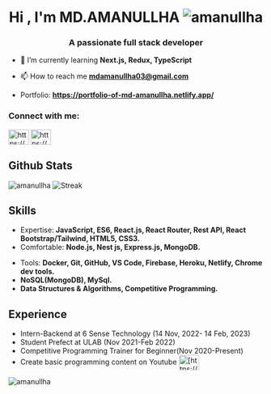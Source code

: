 <h1 align="center">Hi , I'm MD.AMANULLHA <img src="https://komarev.com/ghpvc/?username=amanullha&label=Profile%20views&color=0e75b6&style=flat" alt="amanullha" /> </h1>
<h3 align="center">A passionate full stack developer</h3>

<p align="left"> </p>

- 🌱 I’m currently learning **Next.js, Redux, TypeScript**

- 📫 How to reach me **mdamanullha03@gmail.com**
- Portfolio: **https://portfolio-of-md-amanullha.netlify.app/**

<h3 align="left">Connect with me:</h3>

<p align="left" >
  
<a href="https://www.linkedin.com/in/md-aman-ullha-9a9527161/" target="_blank"><img align="center" src="https://raw.githubusercontent.com/rahuldkjain/github-profile-readme-generator/master/src/images/icons/Social/linked-in-alt.svg" alt="https://www.linkedin.com/in/md-aman-ullha-9a9527161/" height="30" width="40" /></a>
<a href="https://github.com/amanullha" target="_blank"><img align="center" src="https://raw.githubusercontent.com/rahuldkjain/github-profile-readme-generator/master/src/images/icons/Social/github.svg" alt="https://github.com/amanullha" height="30" width="40" /></a>
  
  
</p>

## Github Stats
![amanullha](https://github-readme-stats.vercel.app/api?username=amanullha&show_icons=true&count_private=true)
![Streak](https://github-readme-streak-stats.herokuapp.com/?user=amanullha)

## Skills
* Expertise: **JavaScript, ES6, React.js, React Router, Rest API, React Bootstrap/Tailwind, HTML5, CSS3.**
* Comfortable: **Node.js, Nest js, Express.js, MongoDB.**
<!-- * Familiar: **Next.js, Redux, TypeScript.** -->
* Tools: **Docker, Git, GitHub, VS Code, Firebase, Heroku, Netlify, Chrome dev tools.**
* **NoSQL(MongoDB), MySql.**
* **Data Structures & Algorithms, Competitive Programming.**

  



<!-- ## Work Experience -->
## Experience
* Intern-Backend at 6 Sense Technology (14 Nov, 2022- 14 Feb, 2023)
* Student Prefect at ULAB (Nov 2021-Feb 2022)
* Competitive Programming Trainer for Beginner(Nov 2020-Present)
* Create basic programming content on Youtube <a href="https://www.youtube.com/channel/UCg9KtHaThHh6Wb36ZMsxy_A/videos" target="_blank"><img align="center" src="https://raw.githubusercontent.com/rahuldkjain/github-profile-readme-generator/master/src/images/icons/Social/youtube.svg" alt="[https://www.youtube.com/channel/ucg9kthathhh6wb36zmsxy_a](https://www.youtube.com/channel/UCg9KtHaThHh6Wb36ZMsxy_A/videos)" height="30" width="40" /></a>



<p><img align="center" src="https://github-readme-stats.vercel.app/api/top-langs?username=amanullha&show_icons=true&locale=en&layout=compact" alt="amanullha" /></p>
